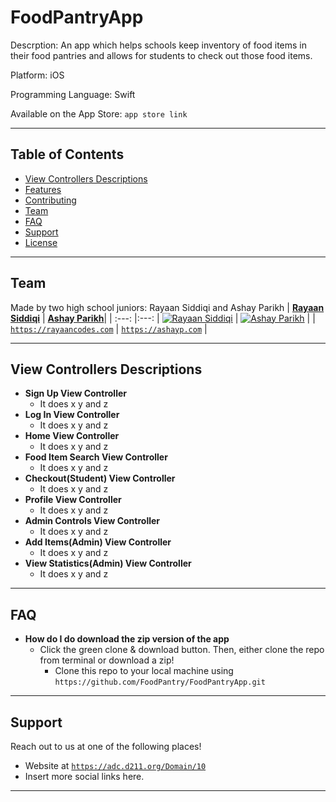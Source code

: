 # FoodPantryApp
Descrption: An app which helps schools keep inventory of food items in their food pantries and allows for students to check out those food items.

Platform: iOS

Programming Language: Swift

Available on the App Store: `app store link` 

---

## Table of Contents 
- [View Controllers Descriptions](#ViewControllersDescriptions)
- [Features](#features)
- [Contributing](#contributing)
- [Team](#team)
- [FAQ](#faq)
- [Support](#support)
- [License](#license)


---


## Team
Made by two high school juniors: Rayaan Siddiqi and Ashay Parikh
| <a href="https://rayaancodes.weebly.com" target="_blank">**Rayaan Siddiqi**</a> | <a href="https://ashayp.com" target="_blank">**Ashay Parikh**</a>| 
| :---: |:---:
| [![Rayaan Siddiqi](https://avatars1.githubusercontent.com/u/4284691?v=3&s=200)](https://rayaancodes.weebly.com)    | [![Ashay Parikh](https://avatars1.githubusercontent.com/u/4284691?v=3&s=200)](https://ashayp.com) | 
| <a href="https://rayaancodes.weebly.com" target="_blank">`https://rayaancodes.com`</a> | <a href="https://ashayp.com" target="_blank">`https://ashayp.com`</a> | 


---

## View Controllers Descriptions

- **Sign Up View Controller**
    - It does x y and z
- **Log In View Controller**
    - It does x y and z    
- **Home View Controller**
    - It does x y and z
- **Food Item Search View Controller**
    - It does x y and z   
- **Checkout(Student) View Controller**
    - It does x y and z
- **Profile View Controller**
    - It does x y and z   
- **Admin Controls View Controller**
    - It does x y and z
- **Add Items(Admin) View Controller**
    - It does x y and z      
- **View Statistics(Admin) View Controller**
    - It does x y and z   
---

## FAQ

- **How do I do download the zip version of the app**
    - Click the green clone & download button. Then, either clone the repo from terminal or download a zip!
        - Clone this repo to your local machine using `https://github.com/FoodPantry/FoodPantryApp.git`

---

## Support

Reach out to us at one of the following places!

- Website at <a href="https://adc.d211.org/Domain/10" target="_blank">`https://adc.d211.org/Domain/10`</a>
- Insert more social links here.

---

